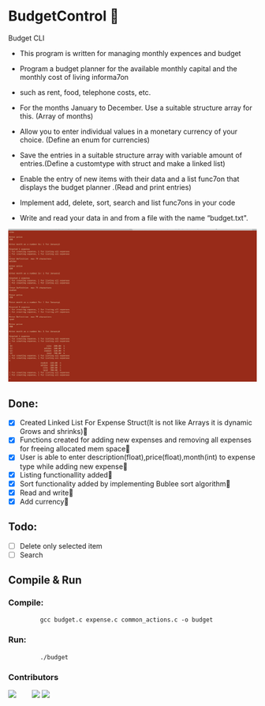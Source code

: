# BudgetControl :maple_leaf:

Budget CLI


 
*  This program is written for managing monthly expences and budget
 
*  Program a budget planner for the available monthly capital and the monthly cost of living informa7on 
*  such as rent, food, telephone costs, etc.

*  For the months January to December. Use a suitable structure array for this. (Array of months)

*  Allow you to enter individual values in a monetary currency of your choice. (Define an enum for currencies)

*  Save the entries in a suitable structure array with variable amount of entries.(Define a customtype with struct and make a linked list)

*  Enable the entry of new items with their data and a list func7on that displays the budget planner .(Read and print entries)

*  Implement add, delete, sort, search and list func7ons in your code

*  Write and read your data in and from a file with the name “budget.txt".
 
 ![Budget Screenshot](./Screenshot.png)
 
## Done:
   * [x] Created Linked List For Expense Struct(It is not like Arrays it is dynamic Grows and shrinks):maple_leaf:
   * [x] Functions created for adding new expenses and removing all expenses for freeing allocated mem space:maple_leaf:
   * [x] User is able to enter description(float),price(float),month(int) to expense type while adding new expense:maple_leaf:
   * [x] Listing functionallity added:maple_leaf:
   * [x] Sort functionality added by implementing Bublee sort algorithm:maple_leaf:
   * [x] Read and write:maple_leaf:
   * [x] Add currency:maple_leaf:

## Todo:
   * [ ] Delete only selected item
   * [ ] Search
   
## Compile & Run
### Compile:
             gcc budget.c expense.c common_actions.c -o budget
### Run:
             ./budget
### **Contributors**
 
 <div>
  <img src="https://avatars.githubusercontent.com/u/2779737?v=4" width="48" style="float:left">
  <img src="https://avatars.githubusercontent.com/u/29724000?v=4" width="48" style="">
   <img src="https://avatars.githubusercontent.com/u/55444947?v=4" width="48" style="">
  </div>    
      


      
